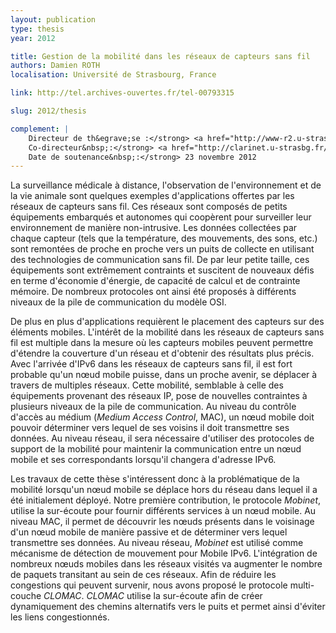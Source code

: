 ```yaml
---
layout: publication
type: thesis
year: 2012

title: Gestion de la mobilité dans les réseaux de capteurs sans fil
authors: Damien ROTH
localisation: Université de Strasbourg, France

link: http://tel.archives-ouvertes.fr/tel-00793315

slug: 2012/thesis

complement: |
    Directeur de th&egrave;se :</strong> <a href="http://www-r2.u-strasbg.fr/~noel/">Thomas NOEL
    Co-directeur&nbsp;:</strong> <a href="http://clarinet.u-strasbg.fr/~montavont/">Julien MONTAVONT
    Date de soutenance&nbsp;:</strong> 23 novembre 2012
---
```


La surveillance m&eacute;dicale &agrave; distance, l'observation de l'environnement et de la vie animale sont quelques exemples d'applications offertes par les r&eacute;seaux de capteurs sans fil. Ces r&eacute;seaux sont compos&eacute;s de petits &eacute;quipements embarqu&eacute;s et autonomes qui coop&egrave;rent pour surveiller leur environnement de mani&egrave;re non-intrusive. Les donn&eacute;es collect&eacute;es par chaque capteur (tels que la temp&eacute;rature, des mouvements, des sons, etc.) sont remont&eacute;es de proche en proche vers un puits de collecte en utilisant des technologies de communication sans fil. De par leur petite taille, ces &eacute;quipements sont extr&ecirc;mement contraints et suscitent de nouveaux d&eacute;fis en terme d'&eacute;conomie d'&eacute;nergie, de capacit&eacute; de calcul et de contrainte m&eacute;moire. De nombreux protocoles ont ainsi &eacute;t&eacute; propos&eacute;s &agrave; diff&eacute;rents niveaux de la pile de communication du mod&egrave;le OSI.

De plus en plus d'applications requi&egrave;rent le placement des capteurs sur des &eacute;l&eacute;ments mobiles. L'int&eacute;r&ecirc;t de la mobilit&eacute; dans les r&eacute;seaux de capteurs sans fil est multiple dans la mesure o&ugrave; les capteurs mobiles peuvent permettre d'&eacute;tendre la couverture d'un r&eacute;seau et d'obtenir des r&eacute;sultats plus pr&eacute;cis. Avec l'arriv&eacute;e d'IPv6 dans les r&eacute;seaux de capteurs sans fil, il est fort probable qu'un n&oelig;ud mobile puisse, dans un proche avenir, se d&eacute;placer &agrave; travers de multiples r&eacute;seaux. Cette mobilit&eacute;, semblable &agrave; celle des &eacute;quipements provenant des r&eacute;seaux IP, pose de nouvelles contraintes &agrave; plusieurs niveaux de la pile de communication. Au niveau du contr&ocirc;le d'acc&egrave;s au m&eacute;dium (<em>Medium Access Control</em>, MAC), un n&oelig;ud mobile doit pouvoir d&eacute;terminer vers lequel de ses voisins il doit transmettre ses donn&eacute;es. Au niveau r&eacute;seau, il sera n&eacute;cessaire d'utiliser des protocoles de support de la mobilit&eacute; pour maintenir la communication entre un n&oelig;ud mobile et ses correspondants lorsqu'il changera d'adresse IPv6.

Les travaux de cette th&egrave;se s'int&eacute;ressent donc &agrave; la probl&eacute;matique de la mobilit&eacute; lorsqu'un n&oelig;ud mobile se d&eacute;place hors du r&eacute;seau dans lequel il a &eacute;t&eacute; initialement d&eacute;ploy&eacute;. Notre premi&egrave;re contribution, le protocole <em>Mobinet</em>, utilise la sur-&eacute;coute pour fournir diff&eacute;rents services &agrave; un n&oelig;ud mobile. Au niveau MAC, il permet de d&eacute;couvrir les n&oelig;uds pr&eacute;sents dans le voisinage d'un n&oelig;ud mobile de mani&egrave;re passive et de d&eacute;terminer vers lequel transmettre ses donn&eacute;es. Au niveau r&eacute;seau, <em>Mobinet</em> est utilis&eacute; comme m&eacute;canisme de d&eacute;tection de mouvement pour Mobile IPv6. L'int&eacute;gration de nombreux n&oelig;uds mobiles dans les r&eacute;seaux visit&eacute;s va augmenter le nombre de paquets transitant au sein de ces r&eacute;seaux. Afin de r&eacute;duire les congestions qui peuvent survenir, nous avons propos&eacute; le protocole multi-couche <em>CLOMAC</em>. <em>CLOMAC</em> utilise la sur-&eacute;coute afin de cr&eacute;er dynamiquement des chemins alternatifs vers le puits et permet ainsi d'&eacute;viter les liens congestionn&eacute;s.
